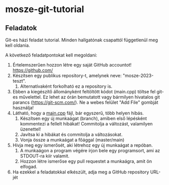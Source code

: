 # mosze-git-tutorial

## Feladatok
Git-es házi feladat tutorial. Minden hallgatónak csapattól függetlenül meg kell oldania.

A következő feladatpontokat kell megoldani:

1. Értelemszerűen hozzon létre egy saját GitHub accountot! https://github.com/
2. Készítsen egy publikus repository-t, amelynek neve: "mosze-2023-teszt".
   1. Alternatívaként forkolható ez a repository is.
3. Ebben a kiegészítő állományként feltöltött kódot (main.cpp) töltse fel git-es művelettel. Ez lehet az órán bemutatott vagy bármilyen hivatalos git parancs (https://git-scm.com/). Ne a webes felület "Add File" gombját használja! 
4. Látható, hogy a [main.cpp](main.cpp) fájl, bár egyszerű, több helyen hibás. 
   1. Készítsen egy új munkaágat (branch), amiben első lépésként kommentezi a fellelt hibákat! Commitolja a változást, valamilyen üzenettel!
   2. Javítsa ki a hibákat és commitolja a változásokat.
   3. Vonja össze a munkaágat a főággal (master/main)
5. Hívja meg egy ismerősét, aki létrehoz egy új munkaágat a repóban.
   1. A munkaágon a program végére írjon bele egy programsort, ami az STDOUT-ra kiír valamit.
   2. Hozzon létre ismerőse egy pull requestet a munkaágra, amit ön elfogad.
6. Ha ezekkel a feladatokkal elkészült, adja meg a GitHub repository URL-jét